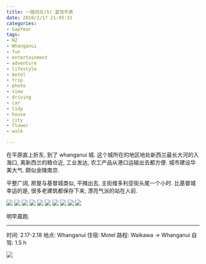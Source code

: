 ```yaml
---
title: 一路向北(5) 富饶平原
date: 2018/2/17 21:45:32
categories: 
- GapYear
tags:
- NZ
- Whanganui
- fun
- entertainment
- adventure
- lifestyle
- motel
- trip
- photo
- view
- driving
- car 
- tidy
- house
- city
- flower
- walk

---
```


在平原直上折东, 到了 whanganui 城. 这个城所在的地区地处新西兰最长大河的入海口, 离新西兰的粮仓近, 工业发达, 农工产品从港口运输出去都方便. 城市建设华美大气. 颇似金陵南京. 

平整广阔, 房屋与基督城类似, 平摊出去, 主街维多利亚街头尾一个小时. 比基督城幸运的是, 很多老建筑都保存下来, 漂亮气派的站在人前.

![](https://ws4.sinaimg.cn/large/006tNc79gy1fojjydht1tj31kw16o1ky.jpg)
![](https://ws4.sinaimg.cn/large/006tNc79gy1fojjzuwfa6j31kw16ob2a.jpg)
![](https://ws2.sinaimg.cn/large/006tNc79gy1fojjzlpdlcj31kw16ou0x.jpg)
![](https://ws2.sinaimg.cn/large/006tNc79gy1fojjzhwgcwj31kw16oe81.jpg)
![](https://ws4.sinaimg.cn/large/006tNc79gy1fojjz8wm9qj31kw16ob2a.jpg)
![](https://ws4.sinaimg.cn/large/006tNc79gy1fojjz4fgmwj31kw16oe82.jpg)
![](https://ws2.sinaimg.cn/large/006tNc79gy1fojjz138nvj31kw16ox6q.jpg)
![](https://ws3.sinaimg.cn/large/006tNc79gy1fojk1popxbj31kw0w0u0x.jpg)
![](https://ws4.sinaimg.cn/large/006tNc79gy1fojk1hiz6hj31kw0w0x6q.jpg)
![](https://ws1.sinaimg.cn/large/006tNc79gy1fojk1cfxg7j31kw0w0b2a.jpg)

明早晨跑.

***

时间: 2.17-2.18
地点: Whanganui
住宿: Motel
路程: Waikawa -> Whanganui
自驾: 1.5 h

![](https://ws4.sinaimg.cn/large/006tNc79gy1fojk50itpej30yi1pcb2a.jpg)


